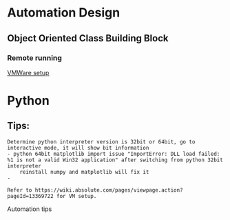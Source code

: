 # Automation Design


## Object Oriented Class Building Block



### Remote running
 [VMWare setup](vmware-setup.md)


# Python

## Tips:
	Determine python interpreter version is 32bit or 64bit, go to interactive mode, it will show bit information
	- python 64bit matplotlib import issue "ImportError: DLL load failed: %1 is not a valid Win32 application" after switching from python 32bit interpreter
		reinstall numpy and matplotlib will fix it
	- 
	
	Refer to https://wiki.absolute.com/pages/viewpage.action?pageId=13369722 for VM setup.

Automation tips
